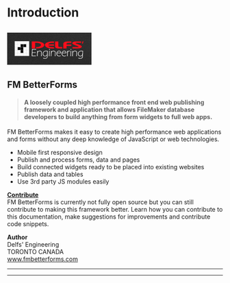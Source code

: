# Introduction

## ![Delfs' Engineering Logo](assets/1486254174620.png)

## FM BetterForms

> #### A loosely coupled high performance front end web publishing framework and application that allows FileMaker database developers to build anything from form widgets to full web apps.

FM BetterForms makes it easy to create high performance web applications and forms without any deep knowledge of JavaScript or web technologies.

* Mobile first responsive design
* Publish and process forms, data and pages
* Build connected widgets ready to be placed into existing websites
* Publish data and tables
* Use 3rd party JS modules easily

[**Contribute**](https://github.com/DelfsEngineering/fm-betterforms/tree/1e5cebac9f0ebf84cd9c6da06db5abf75ae698ed/misc/contribute.md)\
FM BetterForms is currently not fully open source but you can still contribute to making this framework better. Learn how you can contribute to this documentation, make suggestions for improvements and contribute code snippets.

**Author**\
Delfs' Engineering\
TORONTO CANADA\
www.fmbetterforms.com

***

***
